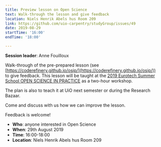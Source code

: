 ```yaml
---
title: Preview lesson on Open Science
text: Walk-through the lesson and give feedback
location: Niels Henrik Abels hus Room 209
link: https://github.com/uio-carpentry/studyGroup/issues/49
date: 2019-08-29
startTime: '16:00'
endTime: '18:00'

---
```


**Session leader**: Anne Fouilloux

Walk-through of the pre-prepared lesson (see [https://coderefinery.github.io/osip/](https://coderefinery.github.io/osip/)) to give feedback. 
This lesson will be taught at the [2019 Eurotech Summer School OPEN SCIENCE IN PRACTICE](http://osip2019.epfl.ch/) as a two-hour workshop.

The plan is also to teach it at UiO next semester or during the Research Bazaar.

Come and discuss with us how we can improve the lesson.

Feedback is welcome!

- **Who**: anyone interested in Open Science
- **When**: 29th August 2019
- **Time**: 16:00-18:00
- **Location**:  Niels Henrik Abels hus Room 209
